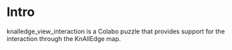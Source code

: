 # Intro

knalledge_view_interaction is a Colabo puzzle that provides support for the interaction through the KnAllEdge map.

